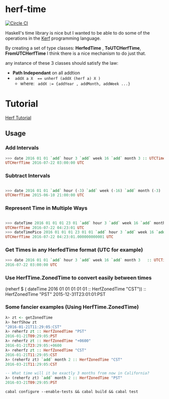 # herf-time

[![Circle CI](https://circleci.com/gh/smurphy8/herf-time.svg?style=svg)](https://circleci.com/gh/smurphy8/herf-time)

Haskell's time library is nice but I wanted to be able to do some of the operations in
the [Kerf](https://github.com/kevinlawler/kerf) programming language.


By creating a set of type classes: **HerfedTime** , **ToUTCHerfTime**, **FromUTCHerfTime**
I think there is a nice mechanism to do just that.

any instance of these 3 classes should satisfy the law:

* **Path Independant** on all addtion 
* ``` addX a X  == unherf (addX (herf a) X )```
  * where: ``` addX := {addYear , addMonth, addWeek ...}```


# Tutorial 
[Herf Tutorial](http://blog.plowtech.net/posts/herf-time.html)

## Usage


### Add Intervals
``` haskell
>>> date 2016 01 01 `add` hour 3 `add` week 16 `add` month 3 :: UTCTime
UTCHerfTime 2016-07-22 03:00:00 UTC
```

### Subtract Intervals
``` haskell

>>> date 2016 01 01 `add` hour (-3) `add` week (-16) `add` month (-3) :: UTCTime
UTCHerfTime 2015-06-10 21:00:00 UTC
```

### Represent Time in Multiple Ways
``` haskell

>>> dateTime 2016 01 01 01 23 01 `add` hour 3 `add` week 16 `add` month 3 :: UTCTime
UTCHerfTime 2016-07-22 04:23:01 UTC
>>> dateTimePico 2016 01 01 01 23 01 01 `add` hour 3 `add` week 16 `add` month 3 :: UTCTime
UTCHerfTime 2016-07-22 04:23:01.000000000001 UTC
```
### Get Times in any HerfedTime format  (UTC for example)
``` haskell
>>> date 2016 01 01 `add` hour 3 `add` week 16 `add` month 3   :: UTCTime
2016-07-22 03:00:00 UTC
```

### Use HerfTime.ZonedTime to convert easily between times
(reherf $ ( dateTime 2016 01 01 01 01 01 :: HerfZonedTime "CST")) :: HerfZonedTime "PST"
2015-12-31T23:01:01:PST


### Some fancier examples (Using HerfTime.ZonedTime)


``` haskell
λ> zt <- getZonedTime
λ> herfShow zt
"2016-01-21T11:29:05:CST"
λ> reherfz zt :: HerfZonedTime "PST"
2016-01-21T09:29:05:PST
λ> reherfz zt :: HerfZonedTime "+0600"
2016-01-21T23:29:05:+0600
λ> reherfz zt :: HerfZonedTime "CST"
2016-01-21T11:29:05:CST
λ> (reherfz zt) `add` month 2 :: HerfZonedTime "CST"
2016-03-21T11:29:05:CST

-- What time will it be exactly 3 months from now in California?
λ> (reherfz zt) `add` month 2 :: HerfZonedTime "PST"
2016-03-21T09:29:05:PST
```




```
cabal configure --enable-tests && cabal build && cabal test
```


